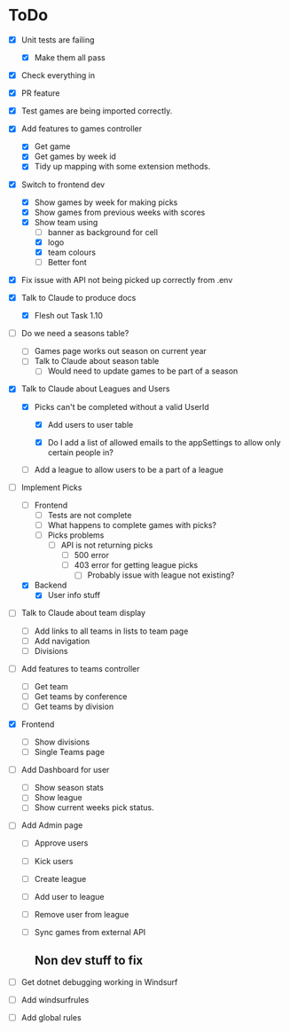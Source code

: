 ```

```

# ToDo #

- [x] Unit tests are failing

  - [x] Make them all pass

- [x] Check everything in

- [x] PR feature

- [x] Test games are being imported correctly.

- [x] Add features to games controller

  - [x] Get game
  - [x] Get games by week id
  - [x] Tidy up mapping with some extension methods.

- [x] Switch to frontend dev

  - [x] Show games by week for making picks
  - [x] Show games from previous weeks with scores
  - [x] Show team using
    - [ ]  banner as background for cell
    - [x]  logo  
    - [x] team colours
    - [ ] Better font

- [x] Fix issue with API not being picked up correctly from .env

- [x] Talk to Claude to produce docs
  - [x] Flesh out Task 1.10

- [ ] Do we need a seasons table?
  - [ ] Games page works out season on current year
  - [ ] Talk to Claude about season table
    - [ ] Would need to update games to be part of a season

- [x] Talk to Claude about Leagues and Users
  - [x] Picks can't be completed without a valid UserId
    - [x] Add users to user table
    - [x] Do I add a list of allowed emails to the appSettings to allow only certain people in?


  - [ ] Add a league to allow users to be a part of a league

- [ ] Implement Picks
  - [ ] Frontend
    - [ ] Tests are not complete
    - [ ] What happens to complete games with picks?
    - [ ] Picks problems
      - [ ] API is not returning picks
        - [ ] 500 error
        - [ ] 403 error for getting league picks
          - [ ] Probably issue with league not existing?
  - [x] Backend
    - [x] User info stuff
  
- [ ] Talk to Claude about team display
  - [ ] Add links to all teams in lists to team page
  - [ ] Add navigation
  - [ ] Divisions

- [ ] Add features to teams controller

  - [ ] Get team
  - [ ] Get teams by conference
  - [ ] Get teams by division

- [x] Frontend
  - [ ] Show divisions
  - [ ] Single Teams page

- [ ] Add Dashboard for user
  - [ ] Show season stats
  - [ ] Show league
  - [ ] Show current weeks pick status.

- [ ] Add Admin page
  - [ ] Approve users

  - [ ] Kick users

  - [ ] Create league

  - [ ] Add user to league

  - [ ] Remove user from league 

  - [ ] Sync games from external API

    ## Non dev stuff to fix

- [ ] Get dotnet debugging working in Windsurf

- [ ] Add windsurfrules

- [ ] Add global rules

